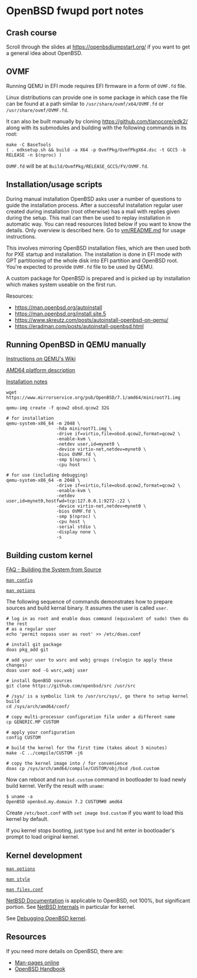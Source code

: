 # OpenBSD fwupd port notes

## Crash course

Scroll through the slides at https://openbsdjumpstart.org/ if you want to get a
general idea about OpenBSD.

## OVMF

Running QEMU in EFI mode requires EFI firmware in a form of `OVMF.fd` file.

Linux distributions can provide one in some package in which case the file can
be found at a path similar to `/usr/share/ovmf/x64/OVMF.fd` or
`/usr/share/ovmf/OVMF.fd`.

It can also be built manually by cloning https://github.com/tianocore/edk2/
along with its submodules and building with the following commands in its root:

```
make -C BaseTools
( . edksetup.sh && build -a X64 -p OvmfPkg/OvmfPkgX64.dsc -t GCC5 -b RELEASE -n $(nproc) )
```

`OVMF.fd` will be at `Build/OvmfPkg/RELEASE_GCC5/FV/OVMF.fd`.

## Installation/usage scripts

During manual installation OpenBSD asks user a number of questions to guide
the installation process. After a successful installation regular user created
during installation (root otherwise) has a mail with replies given during the
setup. This mail can then be used to replay installation in automatic way. You
can read resources listed below if you want to know the details. Only overview
is described here. Go to [vm/README.md](vm/README.md) for usage instructions.

This involves mirroring OpenBSD installation files, which are then used both for
PXE startup and installation. The installation is done in EFI mode with GPT
partitioning of the whole disk into EFI partition and OpenBSD root. You're
expected to provide `OVMF.fd` file to be used by QEMU.

A custom package for OpenBSD is prepared and is picked up by installation which
makes system useable on the first run.

Resources:
 * https://man.openbsd.org/autoinstall
 * https://man.openbsd.org/install.site.5
 * https://www.skreutz.com/posts/autoinstall-openbsd-on-qemu/
 * https://eradman.com/posts/autoinstall-openbsd.html

## Running OpenBSD in QEMU manually

[Instructions on QEMU's Wiki](https://wiki.qemu.org/Hosts/BSD#OpenBSD)

[AMD64 platform description](https://www.openbsd.org/amd64.html)

[Installation notes](https://ftp.openbsd.org/pub/OpenBSD/7.1/amd64/INSTALL.amd64)

```
wget https://www.mirrorservice.org/pub/OpenBSD/7.1/amd64/miniroot71.img

qemu-img create -f qcow2 obsd.qcow2 32G

# for installation
qemu-system-x86_64 -m 2048 \
                   -hda miniroot71.img \
                   -drive if=virtio,file=obsd.qcow2,format=qcow2 \
                   -enable-kvm \
                   -netdev user,id=mynet0 \
                   -device virtio-net,netdev=mynet0 \
                   -bios OVMF.fd \
                   -smp $(nproc) \
                   -cpu host

# for use (including debugging)
qemu-system-x86_64 -m 2048 \
                   -drive if=virtio,file=obsd.qcow2,format=qcow2 \
                   -enable-kvm \
                   -netdev user,id=mynet0,hostfwd=tcp:127.0.0.1:9272-:22 \
                   -device virtio-net,netdev=mynet0 \
                   -bios OVMF.fd \
                   -smp $(nproc) \
                   -cpu host \
                   -serial stdio \
                   -display none \
                   -s
```

## Building custom kernel

[FAQ - Building the System from Source](https://www.openbsd.org/faq/faq5.html#Custom)

[`man config`](https://man.openbsd.org/config)

[`man options`](https://man.openbsd.org/options)

The following sequence of commands demonstrates how to prepare sources and build
kernal binary. It assumes the user is called `user`.

```
# log in as root and enable doas command (equivalent of sudo) then do the rest
# as a regular user
echo 'permit nopass user as root' >> /etc/doas.conf
```

```
# install git package
doas pkg_add git

# add your user to wsrc and wobj groups (relogin to apply these changes)
doas user mod -G wsrc,wobj user

# install OpenBSD sources
git clone https://github.com/openbsd/src /usr/src

# /sys/ is a symbolic link to /usr/src/sys/, go there to setup kernel build
cd /sys/arch/amd64/conf/

# copy multi-processor configuration file under a different name
cp GENERIC.MP CUSTOM

# apply your configuration
config CUSTOM

# build the kernel for the first time (takes about 3 minutes)
make -C ../compile/CUSTOM -j6

# copy the kernel image into / for convenience
doas cp /sys/arch/amd64/compile/CUSTOM/obj/bsd /bsd.custom
```

Now can reboot and run `bsd.custom` command in bootloader to load newly
build kernel. Verify the result with `uname`:

```
$ uname -a
OpenBSD openbsd.my.domain 7.2 CUSTOM#0 amd64
```

Create `/etc/boot.conf` with `set image bsd.custom` if you want to load this
kernel by default.

If you kernel stops booting, just type `bsd` and hit enter in bootloader's
prompt to load original kernel.

## Kernel development

[`man options`](https://man.openbsd.org/options)

[`man style`](https://man.openbsd.org/style)

[`man files.conf`](https://man.openbsd.org/files.conf)

[NetBSD Documentation](https://www.netbsd.org/docs/) is applicable to OpenBSD,
not 100%, but significant portion. See
[NetBSD Internals](https://www.netbsd.org/docs/internals/en/index.html) in
particular for kernel.

See [Debugging OpenBSD kernel](./kernel-debugging.md).

## Resources

If you need more details on OpenBSD, there are:

 * [Man-pages online](https://man.openbsd.org/intro.7)
 * [OpenBSD Handbook](https://www.openbsdhandbook.com/)
